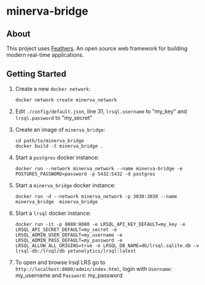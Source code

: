 # minerva-bridge

> 

## About

This project uses [Feathers](http://feathersjs.com). An open source web framework for building modern real-time applications.

## Getting Started

1. Create a new `docker network`:
    ```
    docker network create minerva_network
    ```

2. Edit `./config/default.json`, line 31, `lrsql.username` to "my_key" and `lrsql.password` to "my_secret"

3. Create an image of `minerva_bridge`:
    ```
    cd path/to/minerva_bridge
    docker build -t minerva_bridge .
    ```

4. Start a `postgres` docker instance:
    
    ```
    docker run --network minerva_network --name minerva-bridge -e POSTGRES_PASSWORD=password -p 5432:5432 -d postgres
    ```

5. Start a `minerva_bridge` docker instance:

    ```
    docker run -d --network minerva_network -p 3030:3030 --name minerva_bridge  minerva_bridge
    ```

6. Start a `lrsql` docker instance:

    ```
    docker run -it -p 8080:8080 -e LRSQL_API_KEY_DEFAULT=my_key -e LRSQL_API_SECRET_DEFAULT=my_secret -e LRSQL_ADMIN_USER_DEFAULT=my_username -e LRSQL_ADMIN_PASS_DEFAULT=my_password -e LRSQL_ALLOW_ALL_ORIGINS=true -e LRSQL_DB_NAME=db/lrsql.sqlite.db -v lrsql-db:/lrsql/db yetanalytics/lrsql:latest
    ```

7. To open and browse lrsql LRS go to `http://localhost:8080/admin/index.html`, login with `Username`: my_username and `Password`: my_password
